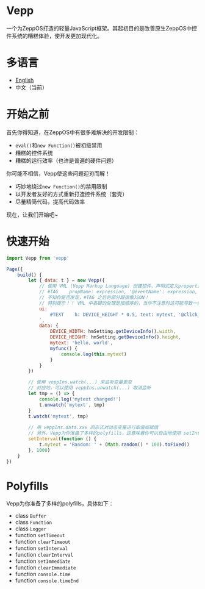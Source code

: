# Vepp
一个为ZeppOS打造的轻量JavaScript框架。其起初目的是改善原生ZeppOS中控件系统的糟糕体验，使开发更加现代化。

# 多语言
- [English](https://github.com/jwhgzs/vepp/blob/master/README.md)
- 中文（当前）

# 开始之前
首先你得知道，在ZeppOS中有很多难解决的开发限制：

- `eval()`和`new Function()`被初级禁用
- 糟糕的控件系统
- 糟糕的运行效率（也许是普遍的硬件问题）

你可能不相信，Vepp使这些问题迎刃而解！

- 巧妙地绕过`new Function()`的禁用限制
- 以开发者友好的方式重新打造控件系统（套壳）
- 尽量精简代码，提高代码效率

现在，让我们开始吧~

# 快速开始
```javascript
import Vepp from 'vepp'

Page({
    build() {
        let { data: t } = new Vepp({
            // 使用 VML (Vepp Markup Language) 创建控件、声明式定义properties和events，形式如下：
            // #TAG    propName: expression, '@eventName': expression, ...
            // 不知你是否发现，#TAG 之后的部分跟很像JSON！
            // 特别提示！！ VML 中各键的处理是按顺序的，当你不注意时这可能导致一些莫名其妙的错误，请特别小心！
            ui: `
                #TEXT    h: DEVICE_HEIGHT * 0.5, text: mytext, '@click_up': myfunc
            `,
            data: {
                DEVICE_WIDTH: hmSetting.getDeviceInfo().width,
                DEVICE_HEIGHT: hmSetting.getDeviceInfo().height,
                mytext: 'hello, world',
                myfunc() {
                    console.log(this.mytext)
                }
            }
        })

        // 使用 veppIns.watch(...) 来监听变量更变
        // 对应地，可以使用 veppIns.unwatch(...) 取消监听
        let tmp = () => {
            console.log('mytext changed!')
            t.unwatch('mytext', tmp)
        }
        t.watch('mytext', tmp)
        
        // 用 veppIns.data.xxx 的形式对动态变量进行取值或赋值
        // 另外，Vepp为你准备了多样的polyfills，这意味着你可以自由地使用 setInterval(...) 等等！请参见下文获取详细信息
        setInterval(function () {
            t.mytext = 'Random: ' + (Math.random() * 100).toFixed()
        }, 1000)
    }
})
```

# Polyfills
Vepp为你准备了多样的polyfills，具体如下：

- class `Buffer`
- class `Function`
- class `Logger`
- function `setTimeout`
- function `clearTimeout`
- function `setInterval`
- function `clearInterval`
- function `setImmediate`
- function `clearImmediate`
- function `console.time`
- function `console.timeEnd`